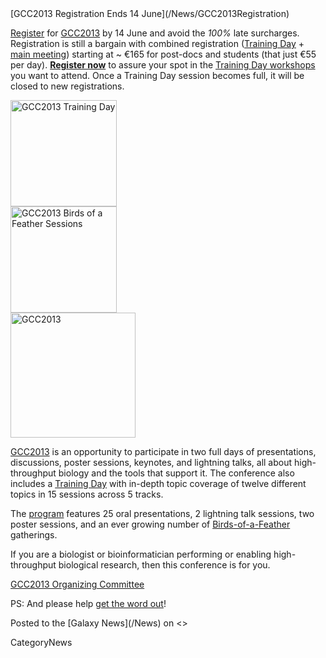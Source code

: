 <div class='newsItemHeader'>[GCC2013 Registration Ends 14 June](/News/GCC2013Registration)</div>

[Register](/Events/GCC2013/Register) for [GCC2013](/Events/GCC2013) by 14 June and avoid the *100%* late surcharges.  Registration is still a bargain with combined registration ([Training Day](/Events/GCC2013/TrainingDay) + [main meeting](/Events/GCC2013/Program)) starting at ~ €165 for post-docs and students (that just €55 per day). **[Register now](/Events/GCC2013/Register)** to assure your spot in the [Training Day workshops](/Events/GCC2013/TrainingDay) you want to attend.  Once a Training Day session becomes full, it will be closed to new registrations. 

<div class='right'><a href='/Events/GCC2013/'><img src='/Images/Logos/GCC2013TrainingDayLogo300.png' alt='GCC2013 Training Day' width="170px" /></a><br />
<a href='/Events/GCC2013/'><img src='/Images/Logos/GCC2013BoFLogo.png' alt='GCC2013 Birds of a Feather Sessions' width="170px" /></a></div>
<div class='left'><a href='/Events/GCC2013/'><img src='/Images/Logos/GCC2013Logo400.png' alt='GCC2013' width="200px" /></a></div>

[GCC2013](/Events/GCC2013) is an opportunity to participate in two full days of presentations, discussions, poster sessions, keynotes, and lightning talks, all about high-throughput biology and the tools that support it. The conference also includes a [Training Day](/Events/GCC2013/TrainingDay) with in-depth topic coverage of twelve different topics in 15 sessions across 5 tracks.

The [program](/Events/GCC2013/Program) features 25 oral presentations, 2 lightning talk sessions, two poster sessions, and an ever growing number of [Birds-of-a-Feather](/Events/GCC2013/BoF) gatherings.

If you are a biologist or bioinformatician performing or enabling high-throughput biological research, then this conference is for you.

[GCC2013 Organizing Committee](/Events/GCC2013/Organizers)

PS: And please help [get the word out](/Events/GCC2013/Promotion)!

<div class='newsItemFooter'>Posted to the [Galaxy News](/News) on <<Date(2013-06-04T18:50:36Z)>></div>




CategoryNews
